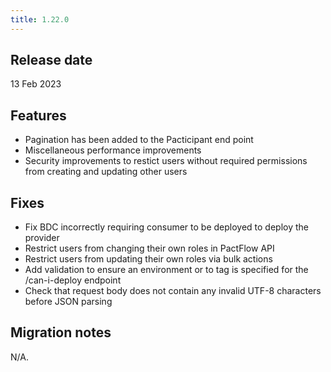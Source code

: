 ```yaml
---
title: 1.22.0
---
```


## Release date

13 Feb 2023

## Features

* Pagination has been added to the Pacticipant end point 
* Miscellaneous performance improvements 
* Security improvements to restict users without required permissions from creating and updating other users

## Fixes

* Fix BDC incorrectly requiring consumer to be deployed to deploy the provider
* Restrict users from changing their own roles in PactFlow API
* Restrict users from updating their own roles via bulk actions
* Add validation to ensure an environment or to tag is specified for the /can-i-deploy endpoint
* Check that request body does not contain any invalid UTF-8 characters before JSON parsing    


## Migration notes

N/A.